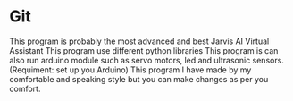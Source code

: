 # Git
This program is probably the most advanced and best Jarvis AI Virtual Assistant 
This program use different python libraries 
This program is can also run arduino module such as servo motors, led and ultrasonic sensors. (Requiment: set up you Arduino)
This program I have made by my comfortable and speaking style but you can make changes as per you comfort.


